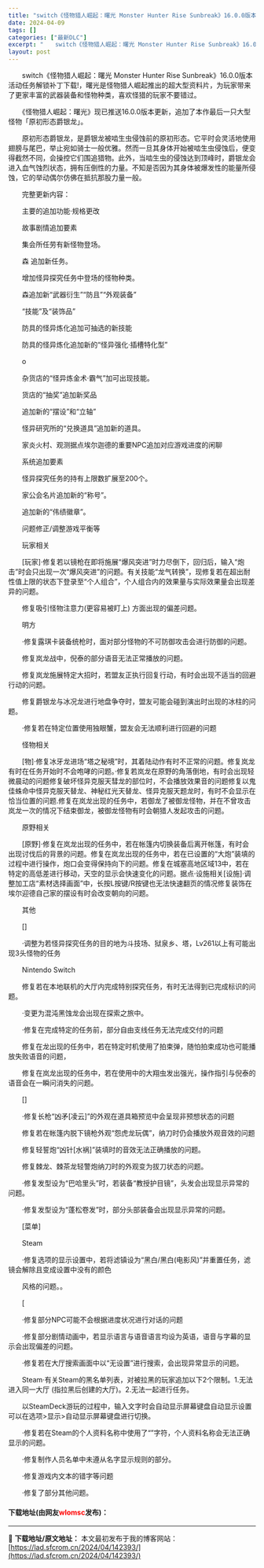 ```yaml
---
title: "switch《怪物猎人崛起：曙光 Monster Hunter Rise Sunbreak》16.0.0版本活动任务解锁补丁下载"
date: 2024-04-09
tags: []
categories: ["最新DLC"]
excerpt: "　　switch《怪物猎人崛起：曙光 Monster Hunter Rise Sunbreak》16.0.0版本活动任务解锁补丁下载!，曙光是怪物猎人崛起推出的超大型资料片，为玩家带来了更家丰富的武器装备和怪物种类，喜欢怪猎的玩家不要错过。 　　《怪物猎人崛起：曙光》现已推送16.0.0版本更新，追&hellip;"
layout: post
---
```


 <p>　　switch《怪物猎人崛起：曙光 Monster Hunter Rise Sunbreak》16.0.0版本活动任务解锁补丁下载!，曙光是怪物猎人崛起推出的超大型资料片，为玩家带来了更家丰富的武器装备和怪物种类，喜欢怪猎的玩家不要错过。</p> <p>　　《怪物猎人崛起：曙光》现已推送16.0.0版本更新，追加了本作最后一只大型怪物「原初形态爵银龙」。</p> <p>　　原初形态爵银龙，是爵银龙被啮生虫侵蚀前的原初形态。它平时会灵活地使用翅膀与尾巴，举止宛如骑士一般优雅。然而一旦其身体开始被啮生虫侵蚀后，便变得截然不同，会操控它们围追猎物。此外，当啮生虫的侵蚀达到顶峰时，爵银龙会进入血气蚀烈状态，拥有压倒性的力量。不知是否因为其身体被爆发性的能量所侵蚀，它的举动偶尔仿佛在抵抗那股力量一般。</p> <p>　　完整更新内容：</p> <p>　　主要的追加功能&middot;规格更改</p> <p>　　故事剧情追加要素</p> <p>　　集会所任劳有新怪物登场。</p> <p>　　森 追加新任务。</p> <p>　　增加怪异探究任务中登场的怪物种类。</p> <p>　　森追加新&ldquo;武器衍生&rdquo;&ldquo;防且&rdquo;&ldquo;外观装备&rdquo;</p> <p>　　&ldquo;技能&rdquo;及&ldquo;装饰品&rdquo;</p> <p>　　防具的怪异炼化追加可抽选的新技能</p> <p>　　防具的怪异炼化追加新的&ldquo;怪异强化&middot;插槽特化型&rdquo;</p> <p>　　o</p> <p>　　杂货店的&ldquo;怪异炼金术&middot;霸气&rdquo;加可出现技能。</p> <p>　　货店的&ldquo;抽奖&rdquo;追加新奖品</p> <p>　　追加新的&ldquo;摆设&rdquo;和&ldquo;立轴&rdquo;</p> <p>　　怪异研究所的&ldquo;兑换道具&rdquo;追加新的道具。</p> <p>　　家炎火村、观测据点埃尔迦德的重要NPC追加对应游戏进度的闲聊</p> <p>　　系统追加要素</p> <p>　　怪异探究任务的持有上限数扩展至200个。</p> <p>　　家公会名片追加新的&ldquo;称号&rdquo;。</p> <p>　　追加新的&ldquo;伟绩徽章&rdquo;。</p> <p>　　问题修正/调整游戏平衡等</p> <p>　　玩家相关</p> <p>　　[玩家]&middot;修复若以镜枪在即将施展&ldquo;爆风突进&rdquo;时力尽倒下，回归后，输入&ldquo;炮击&rdquo;时会只出现一次&ldquo;爆风突进&rdquo;的问题。有关技能&ldquo;龙气转换&rdquo;，现修复若在超出耐性值上限的状态下登录至&ldquo;个人组合&rdquo;，个人组合内的效果量与实际效果量会出现差异的问题。</p> <p>　　修复吸引怪物注意力(更容易被盯上) 方面出现的偏差问题。</p> <p>　　明方</p> <p>　　&middot;修复露琪卡装备统枪时，面对部分怪物的不可防御攻击会进行防御的问题。</p> <p>　　修复岚龙战中，倪泰的部分语音无法正常播放的问题。</p> <p>　　修复岚龙施展特定大招时，若盟友正执行回复行动，有时会出现不适当的回避行动的问题。</p> <p>　　修复爵银龙与冰况龙进行地盘争夺时，盟友可能会碰到演出时出现的冰柱的问题。</p> <p>　　&middot;修复若在特定位置使用独眼蟹，盟友会无法顺利进行回避的问题</p> <p>　　怪物相关</p> <p>　　[物]&middot;修复冰牙龙进场&ldquo;塔之秘境&rdquo;时，其着陆动作有时不正常的问题。修复岚龙有时在任务开始时不会咆哮的问题。&middot;修复若岚龙在原野的角落倒地，有时会出现轻微晨动的问题修复破坏怪异克服天彗龙的部位时，不会播放效果音的问题修复以鬼佳蛛命中怪异克服天替龙、神秘红光天替龙、怪异克服天题龙时，有时不会显示在恰当位置的问题.修复在岚龙出现的任务中，若御龙了被御龙怪物，并在不曾攻击岚龙一次的情况下结束御龙，被御龙怪物有时会朝猎人发起攻击的问题。</p> <p>　　原野相关</p> <p>　　[原野]&middot;修复在岚龙出现的任务中，若在帐篷内切换装备后离开帐篷，有时会出现讨伐后的背景的问题。修复在岚龙出现的任务中，若在已设置的&ldquo;大炮&rdquo;装填的过程中进行操作，炮口会变得保持向下的问题。修复在城塞高地区域13中，若在特定的高低差进行移动，天空的显示会快速变化的问题。据点&middot;设施相关[设施]&middot;调整加工店&ldquo;素材选择画面&rdquo;中，长按L按键/R按键也无法快速翻页的情况修复装饰在埃尔迎德自己家的摆设有时会改变朝向的问题。</p> <p>　　其他</p> <p>　　[]</p> <p>　　&middot;调整为若怪异探究任务的目的地为斗技场、狱泉乡、塔，Lv261以上有可能出现3头怪物的任务</p> <p>　　Nintendo Switch</p> <p>　　修复若在本地联机的大厅内完成特别探究任务，有时无法得到已完成标识的问题。</p> <p>　　&middot;变更为混沌黑蚀龙会出现在探索之旅中。</p> <p>　　&middot;修复在完成特定的任务前，部分自由支线任务无法完成交付的问题</p> <p>　　修复在龙出现的任务中，若在特定时机使用了拍束弹，随怕拍束成功也可能播放失败语音的问题，</p> <p>　　修复在岚龙出现的任务中，若在使用中的大翔虫发出强光，操作指引与倪泰的语音会在一瞬问消失的问题。</p> <p>　　[]</p> <p>　　&middot;修复长枪&ldquo;凶矛[凌云]&rdquo;的外观在道具箱预览中会呈现非预想状态的问题</p> <p>　　修复若在帐篷内脱下镜枪外观&ldquo;怨虎龙玩偶&rdquo;，纳刀时仍会播放外观音效的问题</p> <p>　　修复轻誓炮&ldquo;凶针[水祸]&rdquo;装填时的音效无法正确播放的问题。</p> <p>　　修复棘龙、棘茶龙轻警炮纳刀时的外观变为拔刀状态的问题。</p> <p>　　&middot;修复发型设为&ldquo;巴哈里头&rdquo;时，若装备&ldquo;教授护目镜&rdquo;，头发会出现显示异常的问题。</p> <p>　　&middot;修复发型设为&ldquo;蓬松卷发&rdquo;时，部分头部装备会出现显示异常的问题。</p> <p>　　[菜单]</p> <p>　　Steam</p> <p>　　&middot;修复选项的显示设置中，若将滤镇设为&ldquo;黑白/黑白(电影风)&rdquo;并重置任务，滤镜会解除且变成设置中没有的颜色</p> <p>　　风格的问题。。</p> <p>　　[</p> <p>　　&middot;修复部分NPC可能不会根据进度状况进行对话的问题</p> <p>　　&middot;修复部分剧情动画中，若显示语言与语音语言均设为英语，语音与字幕的显示会出现偏差的问题。</p> <p>　　&middot;修复若在大厅搜索画面中以&ldquo;无设置&rdquo;进行搜索，会出现异常显示的问题。</p> <p>　　Steam&middot;有关Steam的黑名单列表，对被拉黑的玩家追加以下2个限制。1.无法进入同一大厅 (指拉黑后创建的大厅)。2.无法一起进行任务。</p> <p>　　以SteamDeck游玩的过程中，输入文字时会自动显示屏幕键盘自动显示设置可以在选项&gt;显示&gt;自动显示屏幕键盘进行切换。</p> <p>　　&middot;修复若在Steam的个人资料名称中使用了&ldquo;&rdquo;字符，个人资料名称会无法正确显示的问题。</p> <p>　　&middot;修复制作人员名单中未遵从名字显示规则的部分。</p> <p>　　&middot;修复游戏内文本的错字等问题</p> <p>　　&middot;修复了部分其他问题。</p> <p><h4>下载地址(由网友<font color="red">wlomsc</font>发布)：</h4></p> 

---
📖 **下载地址/原文地址：** 本文最初发布于我的博客网站：[https://lad.sfcrom.cn/2024/04/142393/](https://lad.sfcrom.cn/2024/04/142393/)
